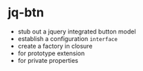 # jq-btn
*  stub out a jquery integrated button model
*  establish a configuration `interface`
*  create a factory in closure
 *  for prototype extension
 *  for private properties

